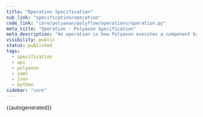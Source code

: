 ```yaml
---
title: "Operation Specification"
sub_link: "specification/operation"
code_link: "core/polyaxon/polyflow/operations/operation.py"
meta_title: "Operation - Polyaxon Specification"
meta_description: "An operation is how Polyaxon executes a component by passing parameters, connections, and a run environment."
visibility: public
status: published
tags:
  - specification
  - api
  - polyaxon
  - yaml
  - json
  - python
sidebar: "core"
---
```


{{autogenerated}}
